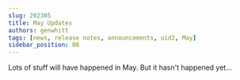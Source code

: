 ```yaml
---
slug: 202305
title: May Updates
authors: genwhitt
tags: [news, release notes, announcements, uid2, May]
sidebar_position: 08
---
```


Lots of stuff will have happened in May. But it hasn't happened yet...

<!-- truncate -->
